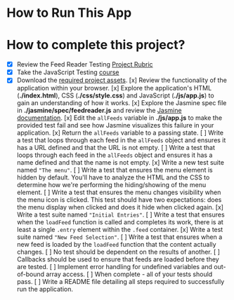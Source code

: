 # How to Run This App



# How to complete this project?

-[x] Review the Feed Reader Testing [Project Rubric](https://review.udacity.com/#!/projects/3442558598/rubric)
-[x] Take the JavaScript Testing [course](https://www.udacity.com/course/ud549)
-[x] Download the [required project assets](http://github.com/udacity/frontend-nanodegree-feedreader).
[x] Review the functionality of the application within your browser.
[x] Explore the application's HTML (**./index.html**), CSS (**./css/style.css**) and JavaScript (**./js/app.js**) to gain an understanding of how it works.
[x] Explore the Jasmine spec file in **./jasmine/spec/feedreader.js** and review the [Jasmine documentation](http://jasmine.github.io).
[x] Edit the `allFeeds` variable in **./js/app.js** to make the provided test fail and see how Jasmine visualizes this failure in your application.
[x] Return the `allFeeds` variable to a passing state.
[ ] Write a test that loops through each feed in the `allFeeds` object and ensures it has a URL defined and that the URL is not empty.
[ ] Write a test that loops through each feed in the `allFeeds` object and ensures it has a name defined and that the name is not empty.
[x] Write a new test suite named `"The menu"`.
[ ] Write a test that ensures the menu element is hidden by default. You'll have to analyze the HTML and the CSS to determine how we're performing the hiding/showing of the menu element.
[ ] Write a test that ensures the menu changes visibility when the menu icon is clicked. This test should have two expectations: does the menu display when clicked and does it hide when clicked again.
[x] Write a test suite named `"Initial Entries"`.
[ ] Write a test that ensures when the `loadFeed` function is called and completes its work, there is at least a single `.entry` element within the `.feed` container.
[x] Write a test suite named `"New Feed Selection"`.
[ ] Write a test that ensures when a new feed is loaded by the `loadFeed` function that the content actually changes.
[ ] No test should be dependent on the results of another.
[ ] Callbacks should be used to ensure that feeds are loaded before they are tested.
[ ] Implement error handling for undefined variables and out-of-bound array access.
[ ] When complete - all of your tests should pass.
[ ] Write a README file detailing all steps required to successfully run the application.
